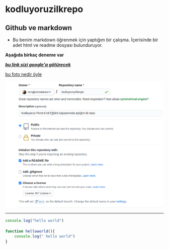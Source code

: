  # kodluyoruzilkrepo
 ## Github ve markdown

 * Bu benim markdown öğrenmek için yaptığım bir çalışma. İçerisinde bir adet html ve readme dosyası bulunduruyor. 

 **Aşağıda birkaç deneme var**

[***bu link sizi google'a götürecek***](https://google.com)

[bu foto nedir öyle](https://picsum.photos/200/300)

![repo fotoğrafı](https://github.com/Kodluyoruz/taskforce/raw/main/git/odev1/figures/github.png)

---

```javascript
console.log("hello world")

function helloworld(){
    console.log(" hello world")
}
```
